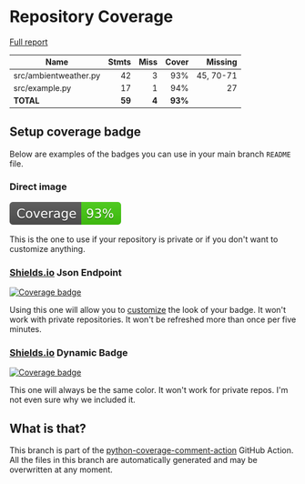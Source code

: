 # Repository Coverage

[Full report](https://htmlpreview.github.io/?https://github.com/andgineer/ambientweather_livedata/blob/python-coverage-comment-action-data/htmlcov/index.html)

| Name                  |    Stmts |     Miss |   Cover |   Missing |
|---------------------- | -------: | -------: | ------: | --------: |
| src/ambientweather.py |       42 |        3 |     93% | 45, 70-71 |
| src/example.py        |       17 |        1 |     94% |        27 |
|             **TOTAL** |   **59** |    **4** | **93%** |           |


## Setup coverage badge

Below are examples of the badges you can use in your main branch `README` file.

### Direct image

[![Coverage badge](https://raw.githubusercontent.com/andgineer/ambientweather_livedata/python-coverage-comment-action-data/badge.svg)](https://htmlpreview.github.io/?https://github.com/andgineer/ambientweather_livedata/blob/python-coverage-comment-action-data/htmlcov/index.html)

This is the one to use if your repository is private or if you don't want to customize anything.

### [Shields.io](https://shields.io) Json Endpoint

[![Coverage badge](https://img.shields.io/endpoint?url=https://raw.githubusercontent.com/andgineer/ambientweather_livedata/python-coverage-comment-action-data/endpoint.json)](https://htmlpreview.github.io/?https://github.com/andgineer/ambientweather_livedata/blob/python-coverage-comment-action-data/htmlcov/index.html)

Using this one will allow you to [customize](https://shields.io/endpoint) the look of your badge.
It won't work with private repositories. It won't be refreshed more than once per five minutes.

### [Shields.io](https://shields.io) Dynamic Badge

[![Coverage badge](https://img.shields.io/badge/dynamic/json?color=brightgreen&label=coverage&query=%24.message&url=https%3A%2F%2Fraw.githubusercontent.com%2Fandgineer%2Fambientweather_livedata%2Fpython-coverage-comment-action-data%2Fendpoint.json)](https://htmlpreview.github.io/?https://github.com/andgineer/ambientweather_livedata/blob/python-coverage-comment-action-data/htmlcov/index.html)

This one will always be the same color. It won't work for private repos. I'm not even sure why we included it.

## What is that?

This branch is part of the
[python-coverage-comment-action](https://github.com/marketplace/actions/python-coverage-comment)
GitHub Action. All the files in this branch are automatically generated and may be
overwritten at any moment.